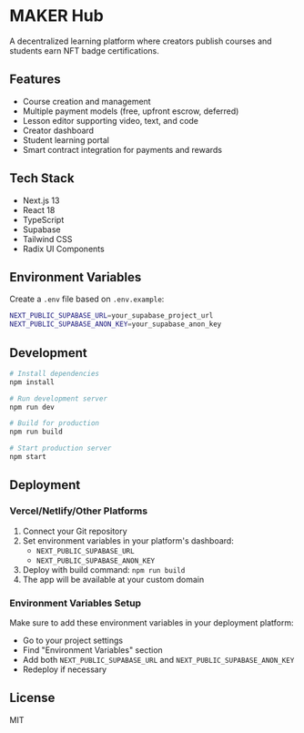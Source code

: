 # MAKER Hub

A decentralized learning platform where creators publish courses and students earn NFT badge certifications.

## Features

- Course creation and management
- Multiple payment models (free, upfront escrow, deferred)
- Lesson editor supporting video, text, and code
- Creator dashboard
- Student learning portal
- Smart contract integration for payments and rewards

## Tech Stack

- Next.js 13
- React 18
- TypeScript
- Supabase
- Tailwind CSS
- Radix UI Components

## Environment Variables

Create a `.env` file based on `.env.example`:

```bash
NEXT_PUBLIC_SUPABASE_URL=your_supabase_project_url
NEXT_PUBLIC_SUPABASE_ANON_KEY=your_supabase_anon_key
```

## Development

```bash
# Install dependencies
npm install

# Run development server
npm run dev

# Build for production
npm run build

# Start production server
npm start
```

## Deployment

### Vercel/Netlify/Other Platforms

1. Connect your Git repository
2. Set environment variables in your platform's dashboard:
   - `NEXT_PUBLIC_SUPABASE_URL`
   - `NEXT_PUBLIC_SUPABASE_ANON_KEY`
3. Deploy with build command: `npm run build`
4. The app will be available at your custom domain

### Environment Variables Setup

Make sure to add these environment variables in your deployment platform:
- Go to your project settings
- Find "Environment Variables" section
- Add both `NEXT_PUBLIC_SUPABASE_URL` and `NEXT_PUBLIC_SUPABASE_ANON_KEY`
- Redeploy if necessary

## License

MIT
